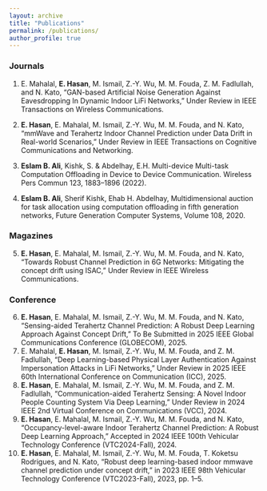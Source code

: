 ```yaml
---
layout: archive
title: "Publications"
permalink: /publications/
author_profile: true
---
```




### Journals

1. E. Mahalal, **E. Hasan**, M. Ismail, Z.-Y. Wu, M. M. Fouda, Z. M. Fadlullah, and N. Kato, “GAN-based Artificial Noise Generation Against Eavesdropping In Dynamic Indoor LiFi Networks,” Under Review in IEEE Transactions on Wireless Communications.<span>

2. **​​E. Hasan**, E. Mahalal, M. Ismail, Z.-Y. Wu, M. M. Fouda, and N. Kato, “mmWave and Terahertz Indoor Channel Prediction under Data Drift in Real-world Scenarios,” Under Review in IEEE Transactions on Cognitive Communications and Networking.<span>

3. **Eslam B. Ali**, Kishk, S. & Abdelhay, E.H. Multi-device Multi-task Computation Offloading in Device to Device Communication. Wireless Pers Commun 123, 1883–1896 (2022).<span>

4. **Eslam B. Ali**, Sherif Kishk, Ehab H. Abdelhay, Multidimensional auction for task allocation using computation offloading in fifth generation networks, Future Generation Computer Systems, Volume 108, 2020.<span>

### Magazines

5. **E. Hasan**, E. Mahalal, M. Ismail, Z.-Y. Wu, M. M. Fouda, and N. Kato, “Towards Robust Channel Prediction in 6G Networks: Mitigating the concept drift using ISAC,” Under Review in IEEE Wireless Communications.<span>

### Conference

6. **E. Hasan**, E. Mahalal, M. Ismail, Z.-Y. Wu, M. M. Fouda, and N. Kato, “Sensing-aided Terahertz Channel Prediction: A Robust Deep Learning Approach Against Concept Drift,” To Be Submitted in 2025 IEEE Global Communications Conference (GLOBECOM), 2025.<span>
7. ​E. Mahalal, **E. Hasan**, M. Ismail, Z.-Y. Wu, M. M. Fouda, and Z. M. Fadlullah, “Deep Learning-based Physical Layer Authentication Against Impersonation Attacks in LiFi Networks,” Under Review in 2025 IEEE 60th International Conference on Communication (ICC), 2025.<span>
8. **E. Hasan**, E. Mahalal, M. Ismail, Z.-Y. Wu, M. M. Fouda, and Z. M. Fadlullah, “Communication-aided Terahertz Sensing: A Novel Indoor People Counting System Via Deep Learning,” Under Review in 2024 IEEE 2nd Virtual Conference on Communications (VCC), 2024.<span>
9. **​E. Hasan**, E. Mahalal, M. Ismail, Z.-Y. Wu, M. M. Fouda, and N. Kato, “Occupancy-level-aware Indoor Terahertz Channel Prediction: A Robust Deep Learning Approach,” Accepted in 2024 IEEE 100th Vehicular Technology Conference (VTC2024-Fall), 2024.<span>
10. **E. Hasan**, E. Mahalal, M. Ismail, Z.-Y. Wu, M. M. Fouda, T. Koketsu Rodrigues, and N. Kato, “Robust deep learning-based indoor mmwave channel prediction under concept drift,” in 2023 IEEE 98th Vehicular Technology Conference (VTC2023-Fall), 2023, pp. 1–5.<span>

<span style="color: blue;"> <span>

<!---

#Dataset: 

**Cyber-Physical Dataset for UAVs Under Normal Operations and Cyber-attacks** 
[[Download on IEEE DataPort].](https://ieee-dataport.org/documents/cyber-physical-dataset-uavs-under-normal-operations-and-cyber-attacks)

The dataset is the first of its kind and collected from the actual drone system. It contains cyber (communication) and physical (behavioral) features under cyberattacks and normal operations of the drone. There is no dataset available that captures both cyber and physical features. 

The fusion of cyber and physical data provides a comprehensive representation of a UAV’s operational state. While cyber data captures anomalies in communication patterns, physical data reveals discrepancies in flight dynamics and sudden changes in behavior such as roll, pitch, yaw angles, acceleration, etc. By fusing these data streams, we construct a
detailed depiction of the UAV’s state across cyber and physical domains. This fusion enables accurate detection of attacks that might be missed when only one type of data is considered.

The following cyberattacks has been executed to collect the data.
  - Stealthy False Data Injection attack
  - Evil Twin attack
  - Replay attack
  - Denial-of-Servie attack

### Software and Simulator

- **Developed Cellular Vehicle-to-everything (C-V2X) Simulator and delivered to Korea’s MSIT (Ministry of Science, Information, and Technology).**

  - Performance Analysis System Level Simulator in LTE-V2X Network Environment”, INHA University Industry-Academia Cooperation Foundation, Program No. C-2019-024785, 2019-09-05. [(Simulator Code)](https://github.com/uamughal/V2X-System-Level-Simulator)

- **Developed Link Adaptation Simulator and handed over to the Oceanic IT Convergence Research Centre, Hoseo University.**

  - Link Adaptation for Next-Generation Underwater Acoustic Communications Networks [(Simulator Code)](https://github.com/uamughal/System-Level-Simulator-for-Underwater-Autonomous-Vehicles)



More detail on my [Google Scholar](https://scholar.google.com/citations?hl=en&user=yIQfpKIAAAAJ&view_op=list_works&sortby=pubdate)


<span style="color: blue;">  <span>
-->
